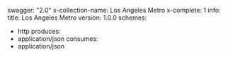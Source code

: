 swagger: "2.0"
x-collection-name: Los Angeles Metro
x-complete: 1
info:
  title: Los Angeles Metro
  version: 1.0.0
schemes:
- http
produces:
- application/json
consumes:
- application/json